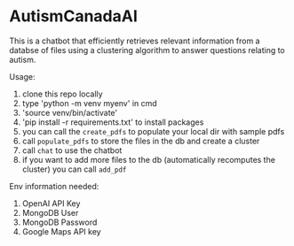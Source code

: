 # AutismCanadaAI

This is a chatbot that efficiently retrieves relevant information from a databse of files using a clustering algorithm to answer questions relating to autism.

Usage:
1. clone this repo locally
2. type 'python -m venv myenv' in cmd
3. 'source venv/bin/activate'
4. 'pip install -r requirements.txt' to install packages
5. you can call the `create_pdfs` to populate your local dir with sample pdfs
6. call `populate_pdfs` to store the files in the db and create a cluster
7. call `chat` to use the chatbot
8. if you want to add more files to the db (automatically recomputes the cluster) you can call `add_pdf`

Env information needed:
1. OpenAI API Key
2. MongoDB User
3. MongoDB Password
4. Google Maps API key
